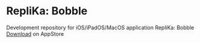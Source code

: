# RepliKa: Bobble
Development repository for iOS/iPadOS/MacOS application RepliKa: Bobble</br>
[Download](https://apps.apple.com/ca/app/replika-bobble/id6745130517) on AppStore
